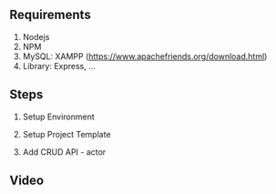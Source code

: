 ## Requirements

1. Nodejs
2. NPM
3. MySQL: XAMPP (https://www.apachefriends.org/download.html)
4. Library: Express, ...

## Steps

1. Setup Environment
  
2. Setup Project Template
3. Add CRUD API - actor

## Video
